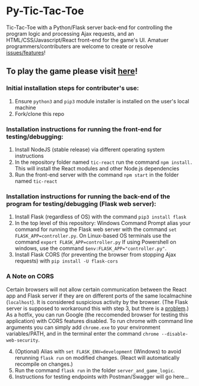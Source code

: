 # Py-Tic-Tac-Toe #
Tic-Tac-Toe with a Python/Flask server back-end for controlling the program logic and processing Ajax requests, and an HTML/CSS/Javascript/React front-end for the game's UI. Amatuer programmers/contributers are welcome to create or resolve [issues/features](https://github.com/bmdvpanga/tictactoe/issues)!

## To play the game please visit [here](https://www.cool-free-games.com/tic-tac-toe)! ##

### Initial installation steps for contributer's use: ###

1) Ensure `python3` and `pip3` module installer is installed on the user's local machine
2) Fork/clone this repo

### Installation instructions for running the front-end for testing/debugging: ###

1) Install NodeJS (stable release) via different operating system instructions
2) In the repository folder named `tic-react` run the command `npm install.` This will install the React modules and other Node.js dependencies
3) Run the front-end server with the command `npm start` in the folder named `tic-react`


### Installation instructions for running the back-end of the program for testing/debugging (Flask web server): ###

1) Install Flask (regardless of OS) with the command `pip3 install flask`
2) In the top level of this repository: Windows Command Prompt alias your command for running the Flask web server with the command `set FLASK_APP=controller.py`. On Linux-based OS terminals use the command `export FLASK_APP=controller.py`
If using Powershell on windows, use the command `$env:FLASK_APP="controller.py"`. 
3) Install Flask CORS (for preventing the browser from stopping Ajax requests) with `pip install -U flask-cors`

### A Note on CORS
Certain browsers will not allow certain communication between the React app and Flask server if they are on different ports of the same localmachine (`localhost`). It is considered suspicious activity by the browser. (The Flask server is supposed to workaround this with step 3, but there is a [problem](https://github.com/bmdvpanga/tictactoe/issues/19).) As a hotfix, you can run Google (the reccomended browser for testing this application) with CORS features disabled. To run chrome with command line arguments you can simply add `chrome.exe` to your environment variables/PATH, and in the terminal enter the command `chrome --disable-web-security`.

4) (Optional) Alias with `set FLASK_ENV=development` (Windows) to avoid rerunning `flask run` on modified changes. (React will automatically recompile on changes.)
5) Run the command `flask run` in the folder `server_and_game_logic`. 
6) Instructions for testing endpoints with Postman/Swagger will go here...



